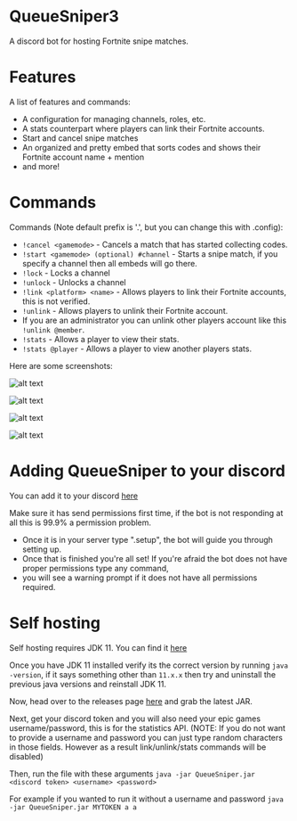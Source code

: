 # QueueSniper3
A discord bot for hosting Fortnite snipe matches.

# Features

A list of features and commands:
  - A configuration for managing channels, roles, etc.
  - A stats counterpart where players can link their Fortnite accounts.
  - Start and cancel snipe matches
  - An organized and pretty embed that sorts codes and shows their Fortnite account name + mention
  - and more!
# Commands

Commands (Note default prefix is '.', but you can change this with .config):
  - ``!cancel <gamemode>`` - Cancels a match that has started collecting codes.
  - ``!start <gamemode> (optional) #channel`` - Starts a snipe match, if you specify a channel then all embeds will go there.
  - ``!lock`` - Locks a channel
  - ``!unlock`` - Unlocks a channel
  - ``!link <platform> <name>`` - Allows players to link their Fortnite accounts, this is not verified.
  - ``!unlink`` - Allows players to unlink their Fortnite account.
  - If you are an administrator you can unlink other players account like this ``!unlink @member``.
  - ``!stats`` - Allows a player to view their stats.
  - ``!stats @player`` - Allows a player to view another players stats.
 
 Here are some screenshots:
 
![alt text](https://i.imgur.com/Xrztynt.png)
 
![alt text](https://i.imgur.com/waHHY1N.png)
 
![alt text](https://i.imgur.com/LN6xKiY.png)
 
![alt text](https://i.imgur.com/aN94sad.png)
 
 # Adding QueueSniper to your discord

You can add it to your discord [here](https://discordapp.com/oauth2/authorize?&client_id=513096941693960223&scope=bot)

Make sure it has send permissions first time, if the bot is not responding at all this is 99.9% a permission problem.

 - Once it is in your server type ".setup", the bot will guide you through setting up.
 - Once that is finished you're all set! If you're afraid the bot does not have proper permissions type any command,
 - you will see a warning prompt if it does not have all permissions required.

# Self hosting

Self hosting requires JDK 11. You can find it [here](https://www.oracle.com/technetwork/java/javase/downloads/jdk11-downloads-5066655.html)

Once you have JDK 11 installed verify its the correct version by running ``java -version``, if it says something other than ``11.x.x`` then try and uninstall the previous java versions and reinstall JDK 11.

Now, head over to the releases page [here](https://github.com/Vrekt/QueueSniper3/releases) and grab the latest JAR.

Next, get your discord token and you will also need your epic games username/password, this is for the statistics API.
(NOTE: If you do not want to provide a username and password you can just type random characters in those fields.
However as a result link/unlink/stats commands will be disabled)

Then, run the file with these arguments ``java -jar QueueSniper.jar <discord token> <username> <password>``

For example if you wanted to run it without a username and password ``java -jar QueueSniper.jar MYTOKEN a a``
